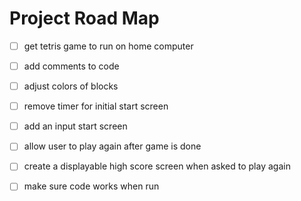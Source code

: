 # Project Road Map


-[ ] get tetris game to run on home computer

-[ ] add comments to code

-[ ] adjust colors of blocks

-[ ] remove timer for initial start screen

-[ ] add an input start screen

-[ ] allow user to play again after game is done

-[ ] create a displayable high score screen when asked to play again

-[ ] make sure code works when run